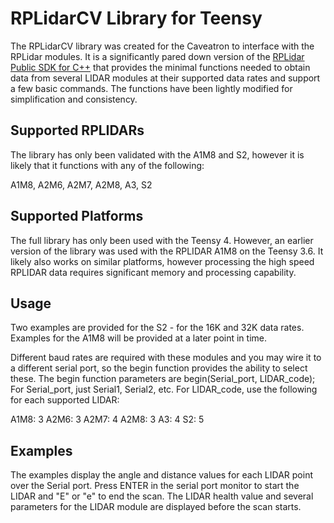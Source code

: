 # RPLidarCV Library for Teensy

The RPLidarCV library was created for the Caveatron to interface with the RPLidar modules. It is a significantly pared down version of the [RPLidar Public SDK for C++](https://github.com/Slamtec/rplidar_sdk) that provides the minimal functions needed to obtain data from several LIDAR modules at their supported data rates and support a few basic commands. The functions have been lightly modified for simplification and consistency.

## Supported RPLIDARs

The library has only been validated with the A1M8 and S2, however it is likely that it functions with any of the following:

A1M8, A2M6, A2M7, A2M8, A3, S2

## Supported Platforms

The full library has only been used with the Teensy 4. However, an earlier version of the library was used with the RPLIDAR A1M8 on the Teensy 3.6. It likely also works on similar platforms, however processing the high speed RPLIDAR data requires significant memory and processing capability.

## Usage

Two examples are provided for the S2 - for the 16K and 32K data rates. Examples for the A1M8 will be provided at a later point in time.

Different baud rates are required with these modules and you may wire it to a different serial port, so the begin function provides the ability to select these. The begin function parameters are begin(Serial_port, LIDAR_code); For Serial_port, just Serial1, Serial2, etc. For LIDAR_code, use the following for each supported LIDAR:

A1M8: 3
A2M6: 3
A2M7: 4
A2M8: 3
A3:   4
S2:   5

## Examples

The examples display the angle and distance values for each LIDAR point over the Serial port. Press ENTER in the serial port monitor to start the LIDAR and "E" or "e" to end the scan. The LIDAR health value and several parameters for the LIDAR module are displayed before the scan starts.

